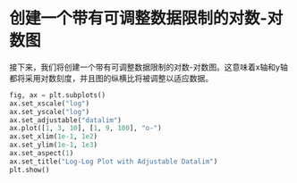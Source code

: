 # 创建一个带有可调整数据限制的对数-对数图

接下来，我们将创建一个带有可调整数据限制的对数-对数图。这意味着x轴和y轴都将采用对数刻度，并且图的纵横比将被调整以适应数据。

```python
fig, ax = plt.subplots()
ax.set_xscale("log")
ax.set_yscale("log")
ax.set_adjustable("datalim")
ax.plot([1, 3, 10], [1, 9, 100], "o-")
ax.set_xlim(1e-1, 1e2)
ax.set_ylim(1e-1, 1e3)
ax.set_aspect(1)
ax.set_title("Log-Log Plot with Adjustable Datalim")
plt.show()
```
